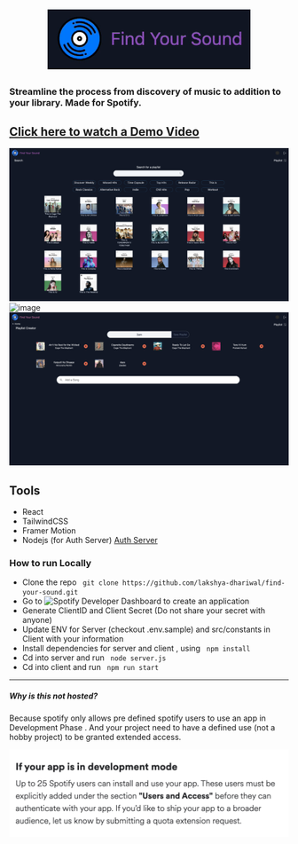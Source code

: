 <h1 align="center">
  <img src="./demo/gif-demo.gif" />
</h1>
<h3 text="center">Streamline the process from discovery of music to addition to your library. Made for Spotify.</h3>

## [Click here to watch a Demo Video](https://player.vimeo.com/video/667388858?h=1055c2e218&badge=0&autopause=0&player_id=0&app_id=58479)

![image](./demo/demo-1.png)
![image](./demo/demo-2.png)
![image](./demo/demo-3.png)

## Tools

- React
- TailwindCSS
- Framer Motion
- Nodejs (for Auth Server) [Auth Server](https://github.com/lakshya-dhariwal/spotify-auth-server)

### How to run Locally

- Clone the repo ` git clone https://github.com/lakshya-dhariwal/find-your-sound.git`
- Go to ![Spotify Developer Dashboard](/developer.spotify.com/dashboard/applications) to create an application
- Generate ClientID and Client Secret (Do not share your secret with anyone)
- Update ENV for Server (checkout .env.sample) and src/constants in Client with your information
- Install dependencies for server and client , using ` npm install`
- Cd into server and run ` node server.js`
- Cd into client and run ` npm run start`

---

##### Why is this not hosted?

Because spotify only allows pre defined spotify users to use an app in Development Phase . And your project need to have a defined use (not a hobby project) to be granted extended access.

![spotify developer guidelines ](./demo/spotify-faq.png)
